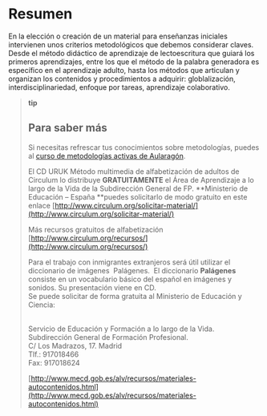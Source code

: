 
# Resumen

En la elección o creación de un material para enseñanzas iniciales intervienen unos criterios metodológicos que debemos considerar claves. Desde el método didáctico de aprendizaje de lectoescritura que guiará los primeros aprendizajes, entre los que el método de la palabra generadora es específico en el aprendizaje adulto, hasta los métodos que articulan y organizan los contenidos y procedimientos a adquirir: globlalización, interdisciplinariedad, enfoque por tareas, aprendizaje colaborativo.

>**tip**
>## Para saber más
>
>Si necesitas refrescar tus conocimientos sobre metodologías, puedes al [curso de metodologías activas de Aularagón](https://catedu.gitbooks.io/metodologias-activas-didactica-y-evaluacion/content/).
>
>El CD URUK Método multimedia de alfabetización de adultos de Circulum lo distribuye **GRATUITAMENTE** el Área de Aprendizaje a lo largo de la Vida de la Subdirección General de FP. **Ministerio de Educación – España **puedes solicitarlo de modo gratuito en este enlace [http://www.circulum.org/solicitar-material/](http://www.circulum.org/solicitar-material/)
>
>Más recursos gratuitos de alfabetización [http://www.circulum.org/recursos/](http://www.circulum.org/recursos/)
>
>Para el trabajo con inmigrantes extranjeros será útil utilizar el diccionario de imágenes  Palágenes.  El diccionario **Palágenes** consiste en un vocabulario básico del español en imágenes y sonidos. Su presentación viene en CD. <br/> Se puede solicitar de forma gratuita al Ministerio de Educación y Ciencia:
>
><br/> Servicio de Educación y Formación a lo largo de la Vida. <br/> Subdirección General de Formación Profesional.<br/> C/ Los Madrazos, 17. Madrid<br/> Tlf.: 917018466<br/> Fax: 917018624
>
>[http://www.mecd.gob.es/alv/recursos/materiales-autocontenidos.html](http://www.mecd.gob.es/alv/recursos/materiales-autocontenidos.html)
